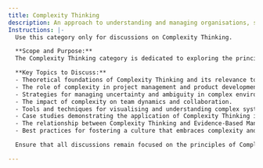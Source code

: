 ```yaml
---
title: Complexity Thinking
description: An approach to understanding and managing organisations, systems, and uncertainty using complexity science, emergence, and nonlinear dynamics. Incudes but not limited to Cynefin and Stacy.
Instructions: |-
  Use this category only for discussions on Complexity Thinking.

  **Scope and Purpose:**  
  The Complexity Thinking category is dedicated to exploring the principles and practices that help teams and organisations navigate complex systems and environments. It aims to foster a deeper understanding of how complexity influences decision-making, project management, and organisational behaviour within Agile and DevOps frameworks. This category encourages discussions that enhance business agility through the lens of complexity.

  **Key Topics to Discuss:**
  - Theoretical foundations of Complexity Thinking and its relevance to Agile methodologies.
  - The role of complexity in project management and product development.
  - Strategies for managing uncertainty and ambiguity in complex environments.
  - The impact of complexity on team dynamics and collaboration.
  - Tools and techniques for visualising and understanding complex systems.
  - Case studies demonstrating the application of Complexity Thinking in real-world scenarios.
  - The relationship between Complexity Thinking and Evidence-Based Management.
  - Best practices for fostering a culture that embraces complexity and adaptability.

  Ensure that all discussions remain focused on the principles of Complexity Thinking and its application within Agile and DevOps contexts, promoting clarity and relevance throughout.

---
```



